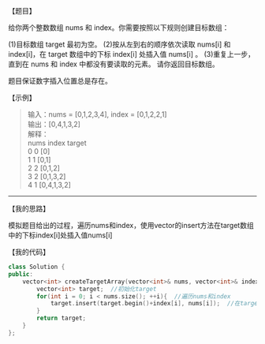 【题目】

给你两个整数数组 nums 和 index。你需要按照以下规则创建目标数组：

(1)目标数组 target 最初为空。
(2)按从左到右的顺序依次读取 nums[i] 和 index[i]，在 target 数组中的下标 index[i] 处插入值 nums[i] 。
(3)重复上一步，直到在 nums 和 index 中都没有要读取的元素。
请你返回目标数组。

题目保证数字插入位置总是存在。

【示例】

> 输入：nums = [0,1,2,3,4], index = [0,1,2,2,1]  
> 输出：[0,4,1,3,2]  
> 解释：  
> nums       index    target  
>      0            0        [0]  
>      1            1        [0,1]  
>      2            2        [0,1,2]  
>      3            2        [0,1,3,2]  
>      4            1        [0,4,1,3,2]

---

【我的思路】

模拟题目给出的过程，遍历nums和index，使用vector的insert方法在target数组中的下标index[i]处插入值nums[i]

【我的代码】

```c++
class Solution {
public:
    vector<int> createTargetArray(vector<int>& nums, vector<int>& index) { 
        vector<int> target;  //初始化target
        for(int i = 0; i < nums.size(); ++i){  //遍历nums和index
            target.insert(target.begin()+index[i], nums[i]);  //在target数组中的下标index[i]处插入值nums[i]
        }
        return target;
    }
};
```

